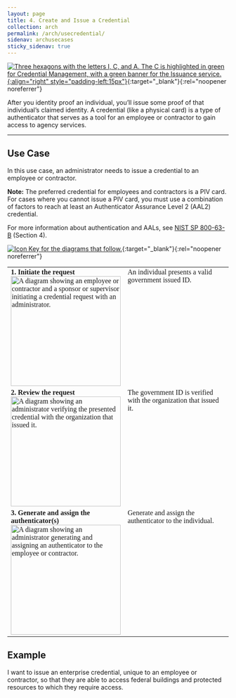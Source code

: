 ```yaml
---
layout: page
title: 4. Create and Issue a Credential
collection: arch
permalink: /arch/usecredential/
sidenav: archusecases
sticky_sidenav: true
---
```


[![Three hexagons with the letters I, C, and A. The C is highlighted in green for Credential Management, with a green banner for the Issuance service. ]({{site.baseurl}}/assets/arch/usecases/Credential-Issuance.png){:align="right" style="padding-left:15px"}]({{site.baseurl}}/assets/arch/usecases/Credential-Issuance.png){:target="_blank"}{:rel="noopener noreferrer"}

After you identity proof an individual, you’ll issue some proof of that individual’s claimed identity. A credential (like a physical card) is a type of authenticator that serves as a tool for an employee or contractor to gain access to agency services.

---

## Use Case

In this use case, an administrator needs to issue a credential to an employee or contractor.

**Note:** The preferred credential for employees and contractors is a PIV card. For cases where you cannot issue a PIV card, you must use a combination of factors to reach at least an Authenticator Assurance Level 2 (AAL2) credential.

For more information about authentication and AALs, see <a href="https://pages.nist.gov/800-63-3/" target="_blank">NIST SP 800-63-B</a> (Section 4).

[![Icon Key for the diagrams that follow.]({{site.baseurl}}/assets/arch/usecases/4-IconKey.png)]({{site.baseurl}}/assets/arch/usecases/4-IconKey.png){:target="_blank"}{:rel="noopener noreferrer"}

<style>

td {
  font-family: "Cambria", "Georgia", "Times New Roman", "Times", serif;
  vertical-align:top;
}

</style>

<table>
  <tr>
    <td style="width:250px;border:0px;"><strong>1. Initiate the request</strong> <br> <a href="{{site.baseurl}}/assets/arch/usecases/4-1.png" target="_blank" rel="noopener noreferrer"><img src="{{site.baseurl}}/assets/arch/usecases/4-1.png" width="250" alt="A diagram showing an employee or contractor and a sponsor or supervisor initiating a credential request with an administrator."></a></td>
    <td style="border:0px;">An individual presents a valid government issued ID.</td>
  </tr>
  <tr>
    <td style="width:250px;border:0px;"><strong>2. Review the request</strong> <br> <a href="{{site.baseurl}}/assets/arch/usecases/4-2.png" target="_blank" rel="noopener noreferrer"><img src="{{site.baseurl}}/assets/arch/usecases/4-2.png" width="250" alt="A diagram showing an administrator verifying the presented credential with the organization that issued it."></a></td>
    <td style="border:0px;">The government ID is verified with the organization that issued it.</td>
  </tr>
    <tr>
    <td style="width:250px;border:0px;"><strong>3. Generate and assign the authenticator(s)</strong> <br> <a href="{{site.baseurl}}/assets/arch/usecases/4-3.png" target="_blank" rel="noopener noreferrer"><img src="{{site.baseurl}}/assets/arch/usecases/4-3.png" width="250" alt="A diagram showing an administrator generating and assigning an authenticator to the employee or contractor."></a></td>
    <td style="border:0px;">Generate and assign the authenticator to the individual.</td>
  </tr>
</table>

## Example

I want to issue an enterprise credential, unique to an employee or contractor, so that they are able to access federal buildings and protected resources to which they require access.
